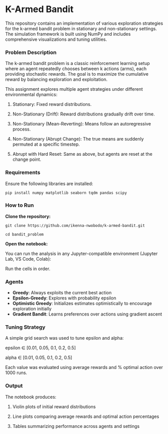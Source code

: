 # K-Armed Bandit
This repository contains an implementation of various exploration strategies for the k-armed bandit problem in stationary and non-stationary settings. The simulation framework is built using NumPy and includes comprehensive visualizations and tuning utilities.

### Problem Description
The k-armed bandit problem is a classic reinforcement learning setup where an agent repeatedly chooses between k actions (arms), each providing stochastic rewards. The goal is to maximize the cumulative reward by balancing exploration and exploitation.

This assignment explores multiple agent strategies under different environmental dynamics:

1. Stationary: Fixed reward distributions.

2. Non-Stationary (Drift): Reward distributions gradually drift over time.

3. Non-Stationary (Mean-Reverting): Means follow an autoregressive process.

4. Non-Stationary (Abrupt Change): The true means are suddenly permuted at a specific timestep.

5. Abrupt with Hard Reset: Same as above, but agents are reset at the change point.


### Requirements
Ensure the following libraries are installed:

`pip install numpy matplotlib seaborn tqdm pandas scipy`

### How to Run
**Clone the repository:**

`git clone https://github.com/ikenna-nwobodo/k-armed-bandit.git`

`cd bandit_problem`

**Open the notebook:**

You can run the analysis in any Jupyter-compatible environment (Jupyter Lab, VS Code, Colab):

Run the cells in order.

### Agents
- **Greedy**:	Always exploits the current best action
- **Epsilon-Greedy**:	Explores with probability epsilon
- **Optimistic Greedy**:	Initializes estimates optimistically to encourage exploration initially
- **Gradient Bandit**:	Learns preferences over actions using gradient ascent

### Tuning Strategy
A simple grid search was used to tune epsilon and alpha:

epsilon ∈ [0.01, 0.05, 0.1, 0.2, 0.5]

alpha ∈ [0.01, 0.05, 0.1, 0.2, 0.5]

Each value was evaluated using average rewards and % optimal action over 1000 runs.

### Output
The notebook produces:

1. Violin plots of initial reward distributions

2. Line plots comparing average rewards and optimal action percentages

3. Tables summarizing performance across agents and settings
